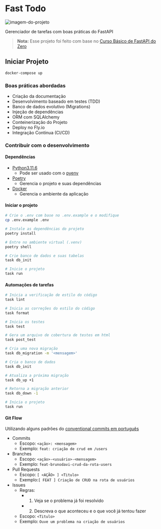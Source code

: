 # Fast Todo

![imagem-do-projeto](/images/imagem-do-projeto)

Gerenciador de tarefas com boas práticas do FastAPI

> **Nota:** Esse projeto foi feito com base no
> [Curso Básico de FastAPI do Zero](https://fastapidozero.dunossauro.com)


## Iniciar Projeto
```sh
docker-compose up
```

### Boas práticas abordadas
- Criação da documentação
- Desenvolvimento baseado em testes (TDD)
- Banco de dados evolutivo (Migrations)
- Injeção de dependências
- ORM com SQLAlchemy
- Conteinerização do Projeto
- Deploy no Fly.io
- Integração Continua (CI/CD)

### Contribuir com o desenvolvimento

#### Dependências
- [Python3.11.6](https://www.python.org/downloads)
  - Pode ser usado com o [pyenv](https://github.com/pyenv/pyenv)
- [Poetry](https://python-poetry.org/docs/#installation)
  - Gerencia o projeto e suas dependências
- [Docker](https://www.docker.com)
  - Gerencia o ambiente da aplicação


#### Iniciar o projeto
```sh
# Crie o .env com base no .env.example e o modifique
cp .env.example .env

# Instale as dependências do projeto
poetry install

# Entre no ambiente virtual (.venv)
poetry shell

# Crie banco de dados e suas tabelas
task db_init

# Inicie o projeto
task run
```

#### Automações de tarefas
```sh
# Inicia a verificação de estilo do código
task lint

# Inicia as correções do estilo do código
task format

# Inicia os testes
task test

# Gera um arquivo de cobertura de testes em html
task post_test

# Cria uma nova migração
task db_migration -m '<mensagem>'

# Cria o banco de dados
task db_init

# Atualiza a próxima migração
task db_up +1

# Retorna a migração anterior
task db_down -1

# Inicia o projeto
task run
```

#### Git Flow

Utilizando alguns padrões do
[conventional commits em português](https://www.conventionalcommits.org/pt-br/v1.0.0)

- Commits
  - Escopo: `<ação>: <mensagem>`
  - Exemplo: `feat: criação de crud em /users`
- Branches
  - Escopo: `<ação>-<usuário>-<mensagem>`
  - Exemplo: `feat-brunodavi-crud-da-rota-users`
- Pull Requests
  - Escopo: `[ <AÇÃO> ] <Titulo>`
  - Exemplo:`[ FEAT ] Criação de CRUD na rota de usuários`
- Issues
  - Regras: 
    - 1. Veja se o problema já foi resolvido
    - 2. Descreva o que aconteceu e o que você já tentou fazer
  - Escopo: `<Titulo>`
  - Exemplo: `Ouve um problema na criação de usuários`
